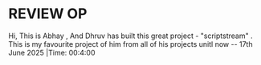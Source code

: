 # REVIEW OP

Hi, This is Abhay , And Dhruv has built this great project - "scriptstream" . This is my favourite project of him from all of his projects unitl now -- 17th June 2025 |Time: 00:4:00

